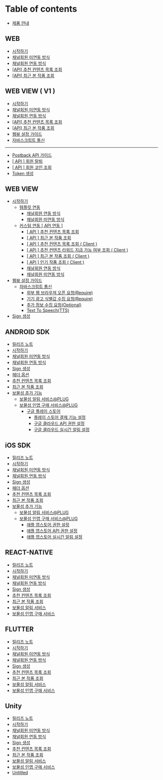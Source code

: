 # Table of contents

* [제품 안내](README.md)

## WEB

* [시작하기](web/start.md)
* [채널회원 미연동 방식](web/standard.md)
* [채널회원 연동 방식](web/channeling.md)
* [\[API\] 추천 컨텐츠 목록 조회](web/recommendation.md)
* [\[API\] 최근 본 작품 조회](web/recently.md)

## WEB VIEW ( V1 )

* [시작하기](web-view-v1/start.md)
* [채널회원 미연동 방식](web-view-v1/standard.md)
* [채널회원 연동 방식](web-view-v1/channeling.md)
* [\[API\] 추천 컨텐츠 목록 조회](web-view-v1/recommendation.md)
* [\[API\] 최근 본 작품 조회](web-view-v1/recently.md)
* [웹뷰 설정 가이드](web-view-v1/webview-config.md)
* [자바스크립트 통신](web-view-v1/javascriptinterface.md)

***

* [Postback API 가이드](postback-api.md)
* [\[ API \] 회원 탈퇴](withdraw.md)
* [\[ API \] 회원 코인 조회](cashbalance.md)
* [Token 생성](token.md)

## WEB VIEW

* [시작하기](web-view/start/README.md)
  * [템플릿 연동](web-view/start/template/README.md)
    * [채널회원 연동 방식](web-view/start/template/channeling.md)
    * [채널회원 미연동 방식](web-view/start/template/standard.md)
  * [커스텀 연동 \[ API 연동 \]](web-view/start/api/README.md)
    * [\[ API \] 추천 컨텐츠 목록 조회](web-view/start/api/recommendation.md)
    * [\[ API \] 최근 본 작품 조회](web-view/start/api/recently.md)
    * [\[ API \] 추천 컨텐츠 목록 조회 ( Client )](web-view/start/api/recommendaition_client.md)
    * [\[ API \] 추천 컨텐츠 리워드 지급 가능 여부 조회 ( Client )](web-view/start/api/rewardcheck_client.md)
    * [\[ API \] 최근 본 작품 조회 ( Client )](web-view/start/api/recentview_client.md)
    * [\[ API \] 인기 작품 조회 ( Client )](web-view/start/api/top_client.md)
    * [채널회원 연동 방식](web-view/start/api/channeling.md)
    * [채널회원 미연동 방식](web-view/start/api/standard.md)
* [웹뷰 설정 가이드](web-view/webview-config/README.md)
  * [자바스크립트 통신](web-view/webview-config/javascript/README.md)
    * [외부 웹 브라우져 오픈 요청(Require)](web-view/webview-config/javascript/require.md)
    * [기기 광고 식별값 수집 요청(Require)](web-view/webview-config/javascript/require-1.md)
    * [추가 정보 수집 요청(Optional)](web-view/webview-config/javascript/optional.md)
    * [Text To Speech(TTS)](web-view/webview-config/javascript/text-to-speech-tts.md)
* [Sign 생성](web-view/sign.md)

## ANDROID SDK

* [릴리즈 노트](android-sdk/release.md)
* [시작하기](android-sdk/start.md)
* [채널회원 미연동 방식](android-sdk/membership-basic.md)
* [채널회원 연동 방식](android-sdk/membership-channeling.md)
* [Sign 생성](android-sdk/sign.md)
* [헤더 옵션](android-sdk/options.md)
* [추천 컨텐츠 목록 조회](android-sdk/undefined.md)
* [최근 본 작품 조회](android-sdk/undefined-1.md)
* [보물섬 추가 기능](android-sdk/plug/README.md)
  * [보물섬 알림 서비스@PLUG](android-sdk/plug/notification.md)
  * [보물섬 인앱 구매 서비스@PLUG](android-sdk/plug/iap/README.md)
    * [구글 플레이 스토어](android-sdk/plug/iap/playstore/README.md)
      * [플레이 스토어 결제 기능 설정](android-sdk/plug/iap/playstore/console-config.md)
      * [구글 클라우드 API 권한 설정](android-sdk/plug/iap/playstore/api-config.md)
      * [구글 클라우드 실시간 알림 설정](android-sdk/plug/iap/playstore/rtdn-config.md)

## iOS SDK

* [릴리즈 노트](ios-sdk/release.md)
* [시작하기](ios-sdk/start.md)
* [채널회원 미연동 방식](ios-sdk/membership-basic.md)
* [채널회원 연동 방식](ios-sdk/membership-channeling.md)
* [Sign 생성](ios-sdk/sign.md)
* [헤더 옵션](ios-sdk/options.md)
* [추천 컨텐츠 목록 조회](ios-sdk/undefined.md)
* [최근 본 작품 조회](ios-sdk/undefined-1.md)
* [보물섬 추가 기능](ios-sdk/plug/README.md)
  * [보물섬 알림 서비스@PLUG](ios-sdk/plug/notification.md)
  * [보물섬 인앱 구매 서비스@PLUG](ios-sdk/plug/iap/README.md)
    * [애플 앱스토어 권한 설정](ios-sdk/plug/iap/console-config.md)
    * [애플 앱스토어 API 권한 설정](ios-sdk/plug/iap/api-config.md)
    * [애플 앱스토어 실시간 알림 설정](ios-sdk/plug/iap/rtdn-config.md)

## REACT-NATIVE

* [릴리즈 노트](react-native/release.md)
* [시작하기](react-native/start.md)
* [채널회원 미연동 방식](react-native/membership-basic.md)
* [채널회원 연동 방식](react-native/membership-channeling.md)
* [Sign 생성](react-native/sign.md)
* [추천 컨텐츠 목록 조회](react-native/undefined.md)
* [최근 본 작품 조회](react-native/undefined-1.md)
* [보물섬 알림 서비스](react-native/notification.md)
* [보물섬 인앱 구매 서비스](react-native/iap.md)

## FLUTTER

* [릴리즈 노트](flutter/release.md)
* [시작하기](flutter/start.md)
* [채널회원 미연동 방식](flutter/membership-standard.md)
* [채널회원 연동 방식](flutter/membership-channeling.md)
* [Sign 생성](flutter/sign.md)
* [추천 컨텐츠 목록 조회](flutter/undefined.md)
* [최근 본 작품 조회](flutter/undefined-1.md)
* [보물섬 알림 서비스](flutter/notification.md)
* [보물섬 인앱 구매 서비스](flutter/iap.md)

## Unity

* [릴리즈 노트](unity/undefined.md)
* [시작하기](unity/start.md)
* [채널회원 미연동 방식](unity/membership-basic.md)
* [채널회원 연동 방식](unity/membership-channeling.md)
* [Sign 생성](unity/sign.md)
* [추천 컨텐츠 목록 조회](unity/undefined-1.md)
* [최근 본 작품 조회](unity/undefined-2.md)
* [보물섬 알림 서비스](unity/notification.md)
* [보물섬 인앱 구매 서비스](unity/iap.md)
* [Untitled](unity/untitled.md)
